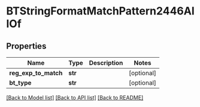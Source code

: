 # BTStringFormatMatchPattern2446AllOf

## Properties
Name | Type | Description | Notes
------------ | ------------- | ------------- | -------------
**reg_exp_to_match** | **str** |  | [optional] 
**bt_type** | **str** |  | [optional] 

[[Back to Model list]](../README.md#documentation-for-models) [[Back to API list]](../README.md#documentation-for-api-endpoints) [[Back to README]](../README.md)


